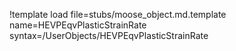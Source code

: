 !template load file=stubs/moose_object.md.template name=HEVPEqvPlasticStrainRate syntax=/UserObjects/HEVPEqvPlasticStrainRate